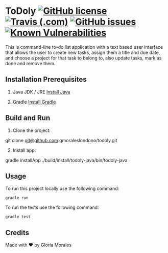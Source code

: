 # ToDoly [![GitHub license](https://img.shields.io/github/license/gmoraleslondono/todoly.svg)](https://github.com/gmoraleslondono/todoly/blob/master/LICENSE) [![Travis (.com)](https://img.shields.io/travis/com/gmoraleslondono/todoly.svg)](https://travis-ci.com/gmoraleslondono/todoly) [![GitHub issues](https://img.shields.io/github/issues/gmoraleslondono/todoly.svg)](https://github.com/gmoraleslondono/todoly/issues) [![Known Vulnerabilities](https://snyk.io/test/github/gmoraleslondono/todoly/badge.svg)](https://snyk.io/test/github/gmoraleslondono/todoly)

This is command-line to-do list application with a text based user interface that allows the user to create new tasks, assign them a title and due date, and choose a project for that task to belong to, also update tasks, mark as done and remove them.

## Installation Prerequisites

1. Java JDK / JRE
[Install Java](https://www.oracle.com/technetwork/java/javase/downloads/index.html)

2. Gradle 
[Install Gradle](https://gradle.org/install/)

## Build and Run

1. Clone the project:

git clone git@github.com:gmoraleslondono/todoly.git

2. Install app:

gradle installApp ./build/install/todoly-java/bin/todoly-java

## Usage

To run this project locally use the following command:

`gradle run`

To run the tests use the following command:

`gradle test`

## Credits

Made with ❤ by Gloria Morales
